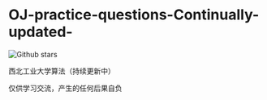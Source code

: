 # OJ-practice-questions-Continually-updated-
![Github stars](https://img.shields.io/github/stars/Hiro-art/OJ-practice-questions-Continually-updated.svg)

西北工业大学算法（持续更新中）

仅供学习交流，产生的任何后果自负
